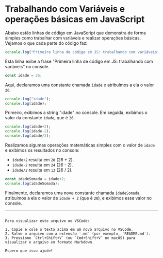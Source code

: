 # Trabalhando com Variáveis e operações básicas em JavaScript

Abaixo estão linhas de código em JavaScript que demonstra de forma simples como trabalhar com variáveis e realizar operações básicas. Vejamos o que cada parte do código faz:

```javascript
console.log("Primeira linha de código em JS: trabalhando com variáveis");
```
Esta linha exibe a frase "Primeira linha de código em JS: trabalhando com variáveis" no console.

```javascript
const idade = 26;
```
Aqui, declaramos uma constante chamada `idade` e atribuímos a ela o valor `26`.

```javascript
console.log("idade");
console.log(idade);
```
Primeiro, exibimos a string "idade" no console. Em seguida, exibimos o valor da constante `idade`, que é `26`.

```javascript
console.log(idade+2);
console.log(idade-2);
console.log(idade/2);
```
Realizamos algumas operações matemáticas simples com o valor de `idade` e exibimos os resultados no console:

- `idade+2` resulta em `28` (26 + 2).
- `idade-2` resulta em `24` (26 - 2).
- `idade/2` resulta em `13` (26 / 2).

```javascript
const idadeSomada = idade+2;
console.log(idadeSomada);
```
Finalmente, declaramos uma nova constante chamada `idadeSomada`, atribuímos a ela o valor de `idade + 2` (que é `28`), e exibimos esse valor no console.

---
```

Para visualizar este arquivo no VSCode:

1. Copie e cole o texto acima em um novo arquivo no VSCode.
2. Salve o arquivo com a extensão `.md` (por exemplo, `README.md`).
3. Pressione `Ctrl+Shift+V` (ou `Cmd+Shift+V` no macOS) para visualizar o arquivo em formato Markdown.

Espero que isso ajude!